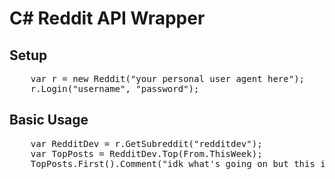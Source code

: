 # C# Reddit API Wrapper

## Setup

<pre>
	var r = new Reddit("your personal user agent here");
	r.Login("username", "password");
</pre>

## Basic Usage

<pre>
	var RedditDev = r.GetSubreddit("redditdev");
	var TopPosts = RedditDev.Top(From.ThisWeek);
	TopPosts.First().Comment("idk what's going on but this is my opinion!");		
</pre>